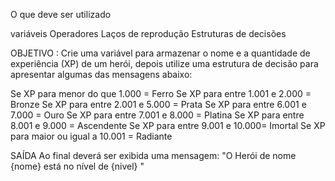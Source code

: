 O que deve ser utilizado

variáveis
Operadores
Laços de reprodução
Estruturas de decisões

OBJETIVO :
Crie uma variável para armazenar o nome e a quantidade de experiência (XP) de um herói, depois utilize uma estrutura de decisão para apresentar algumas das mensagens abaixo:

Se XP para menor do que 1.000 = Ferro
Se XP para entre 1.001 e 2.000 = Bronze 
Se XP para entre 2.001 e 5.000 = Prata Se XP para entre 6.001 e 7.000 = Ouro 
Se XP para entre 7.001 e 8.000 = Platina Se XP para entre 8.001 e 9.000 = Ascendente 
Se XP para entre 9.001 e 10.000= Imortal Se XP para maior ou igual a 10.001 = Radiante

SAÍDA
Ao final deverá ser exibida uma mensagem: "O Herói de nome {nome} está no nível de {nivel} "
